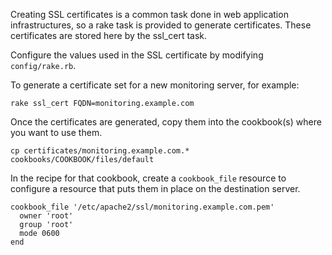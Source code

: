 Creating SSL certificates is a common task done in web application infrastructures, so a rake task is provided to generate certificates.  These certificates are stored here by the ssl_cert task.

Configure the values used in the SSL certificate by modifying `config/rake.rb`.

To generate a certificate set for a new monitoring server, for example:

    rake ssl_cert FQDN=monitoring.example.com

Once the certificates are generated, copy them into the cookbook(s) where you want to use them.

    cp certificates/monitoring.example.com.* cookbooks/COOKBOOK/files/default

In the recipe for that cookbook, create a `cookbook_file` resource to configure a resource that puts them in place on the destination server.

    cookbook_file '/etc/apache2/ssl/monitoring.example.com.pem'
      owner 'root'
      group 'root'
      mode 0600
    end
